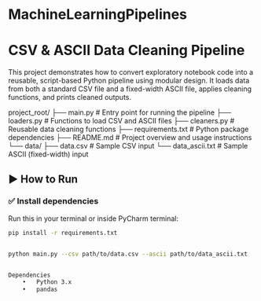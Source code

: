 # MachineLearningPipelines

# CSV & ASCII Data Cleaning Pipeline

This project demonstrates how to convert exploratory notebook code into a reusable, script-based Python pipeline using modular design. It loads data from both a standard CSV file and a fixed-width ASCII file, applies cleaning functions, and prints cleaned outputs.


project_root/
├── main.py              # Entry point for running the pipeline
├── loaders.py           # Functions to load CSV and ASCII files
├── cleaners.py          # Reusable data cleaning functions
├── requirements.txt     # Python package dependencies
├── README.md            # Project overview and usage instructions
└── data/
├── data.csv         	# Sample CSV input
└── data_ascii.txt   	# Sample ASCII (fixed-width) input


## ▶️ How to Run

### ✅ Install dependencies
Run this in your terminal or inside PyCharm terminal:

```bash
pip install -r requirements.txt


python main.py --csv path/to/data.csv --ascii path/to/data_ascii.txt


Dependencies
	•	Python 3.x
	•	pandas